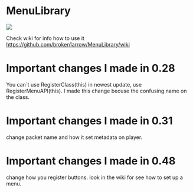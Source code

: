 # MenuLibrary
[![](https://jitpack.io/v/broken1arrow/MenuLibrary.svg)](https://jitpack.io/#broken1arrow/MenuLibrary)

Check wiki for info how to use it https://github.com/broken1arrow/MenuLibrary/wiki

# Important changes I made in 0.28
You can´t use RegisterClass(this) in newest update, use RegisterMenuAPI(this).
I made this change becuse the confusing name on the class.
# Important changes I made in 0.31
change packet name and how it set metadata on player.
# Important changes I made in 0.48
change how you register buttons. look in the wiki for 
see how to set up a menu.

